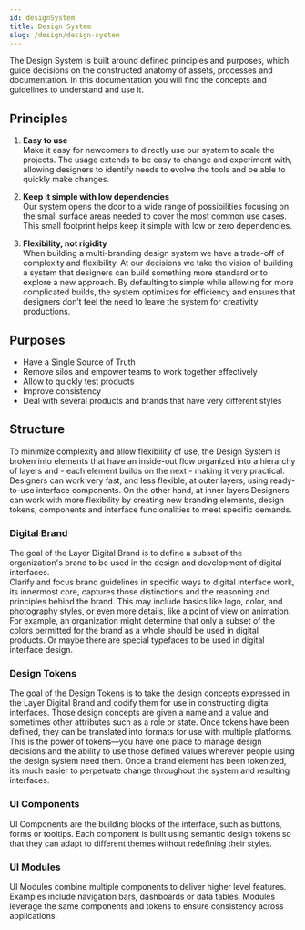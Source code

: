 ```yaml
---
id: designSystem
title: Design System
slug: /design/design-system
---
```


The Design System is built around defined principles and purposes, which guide decisions on the constructed anatomy of assets, processes and documentation. In this documentation you will find the concepts and guidelines to understand and use it.

## Principles

1. **Easy to use**  
   Make it easy for newcomers to directly use our system to scale the projects. The usage extends to be easy to change and experiment with, allowing designers to identify needs to evolve the tools and be able to quickly make changes.

2. **Keep it simple with low dependencies**  
   Our system opens the door to a wide range of possibilities focusing on the small surface areas needed to cover the most common use cases. This small footprint helps keep it simple with low or zero dependencies.

3. **Flexibility, not rigidity**  
   When building a multi-branding design system we have a trade-off of complexity and flexibility. At our decisions we take the vision of building a system that designers can build something more standard or to explore a new approach. By defaulting to simple while allowing for more complicated builds, the system optimizes for efficiency and ensures that designers don’t feel the need to leave the system for creativity productions.

## Purposes

- Have a Single Source of Truth
- Remove silos and empower teams to work together effectively
- Allow to quickly test products
- Improve consistency
- Deal with several products and brands that have very different styles

## Structure

To minimize complexity and allow flexibility of use, the Design System is broken into elements that have an inside-out flow organized into a hierarchy of layers and - each element builds on the next - making it very practical. Designers can work very fast, and less flexible, at outer layers, using ready-to-use interface components. On the other hand, at inner layers Designers can work with more flexibility by creating new branding elements, design tokens, components and interface funcionalities to meet specific demands.

### Digital Brand

The goal of the Layer Digital Brand is to define a subset of the organization's brand to be used in the design and development of digital interfaces.  
Clarify and focus brand guidelines in specific ways to digital interface work, its innermost core, captures those distinctions and the reasoning and principles behind the brand. This may include basics like logo, color, and photography styles, or even more details, like a point of view on animation.  
For example, an organization might determine that only a subset of the colors permitted for the brand as a whole should be used in digital products. Or maybe there are special typefaces to be used in digital interface design.

### Design Tokens

The goal of the Design Tokens is to take the design concepts expressed in the Layer Digital Brand and codify them for use in constructing digital interfaces. Those design concepts are given a name and a value and sometimes other attributes such as a role or state. Once tokens have been defined, they can be translated into formats for use with multiple platforms. This is the power of tokens—you have one place to manage design decisions and the ability to use those defined values wherever people using the design system need them. Once a brand element has been tokenized, it’s much easier to perpetuate change throughout the system and resulting interfaces.

### UI Components

UI Components are the building blocks of the interface, such as buttons, forms
or tooltips. Each component is built using semantic design tokens so that they
can adapt to different themes without redefining their styles.

### UI Modules

UI Modules combine multiple components to deliver higher level features.
Examples include navigation bars, dashboards or data tables. Modules leverage
the same components and tokens to ensure consistency across applications.
